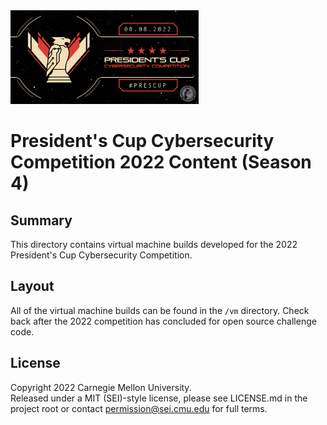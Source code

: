 <img src="pc4-wordmark.jpg" height="150px"/>

# President's Cup Cybersecurity Competition 2022 Content (Season 4)

## Summary

This directory contains virtual machine builds developed for the 2022 President's Cup Cybersecurity Competition.

## Layout

All of the virtual machine builds can be found in the `/vm` directory. Check back after the 2022 competition has concluded for open source challenge code.

## License
Copyright 2022 Carnegie Mellon University.  
Released under a MIT (SEI)-style license, please see LICENSE.md in the project root or contact permission@sei.cmu.edu for full terms.
